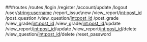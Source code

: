 ###routes
/routes
/login
/register
/account/update
/logout
/user/<string:username>
/report_issue\new
/view_report/<int:post_id>
/post_question
/view_question/<int:post_id>
/post_grade
/view_grade/<int:post_id>
/view_grade/<int:post_id>/update
/view_report/<int:post_id>/update
/view_report/<int:post_id>/delete
/view_question/<int:post_id>/delete
/reset_password